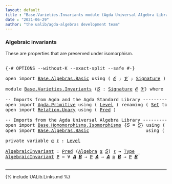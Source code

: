 ```yaml
---
layout: default
title : "Base.Varieties.Invariants module (Agda Universal Algebra Library)"
date : "2021-06-29"
author: "the ualib/agda-algebras development team"
---
```


### Algebraic invariants

These are properties that are preserved under isomorphism.

<pre class="Agda">

<a id="273" class="Symbol">{-#</a> <a id="277" class="Keyword">OPTIONS</a> <a id="285" class="Pragma">--without-K</a> <a id="297" class="Pragma">--exact-split</a> <a id="311" class="Pragma">--safe</a> <a id="318" class="Symbol">#-}</a>

<a id="323" class="Keyword">open</a> <a id="328" class="Keyword">import</a> <a id="335" href="Base.Algebras.Basic.html" class="Module">Base.Algebras.Basic</a> <a id="355" class="Keyword">using</a> <a id="361" class="Symbol">(</a> <a id="363" href="Base.Algebras.Basic.html#1162" class="Generalizable">𝓞</a> <a id="365" class="Symbol">;</a> <a id="367" href="Base.Algebras.Basic.html#1164" class="Generalizable">𝓥</a> <a id="369" class="Symbol">;</a> <a id="371" href="Base.Algebras.Basic.html#3890" class="Function">Signature</a> <a id="381" class="Symbol">)</a>

<a id="384" class="Keyword">module</a> <a id="391" href="Base.Varieties.Invariants.html" class="Module">Base.Varieties.Invariants</a> <a id="417" class="Symbol">(</a><a id="418" href="Base.Varieties.Invariants.html#418" class="Bound">𝑆</a> <a id="420" class="Symbol">:</a> <a id="422" href="Base.Algebras.Basic.html#3890" class="Function">Signature</a> <a id="432" href="Base.Algebras.Basic.html#1162" class="Generalizable">𝓞</a> <a id="434" href="Base.Algebras.Basic.html#1164" class="Generalizable">𝓥</a><a id="435" class="Symbol">)</a> <a id="437" class="Keyword">where</a>

<a id="444" class="Comment">-- Imports from Agda and the Agda Standard Library ---------------------</a>
<a id="517" class="Keyword">open</a> <a id="522" class="Keyword">import</a> <a id="529" href="Agda.Primitive.html" class="Module">Agda.Primitive</a> <a id="544" class="Keyword">using</a> <a id="550" class="Symbol">(</a> <a id="552" href="Agda.Primitive.html#597" class="Postulate">Level</a> <a id="558" class="Symbol">)</a> <a id="560" class="Keyword">renaming</a> <a id="569" class="Symbol">(</a> <a id="571" href="Agda.Primitive.html#326" class="Primitive">Set</a> <a id="575" class="Symbol">to</a> <a id="578" class="Primitive">Type</a> <a id="583" class="Symbol">)</a>
<a id="585" class="Keyword">open</a> <a id="590" class="Keyword">import</a> <a id="597" href="Relation.Unary.html" class="Module">Relation.Unary</a> <a id="612" class="Keyword">using</a> <a id="618" class="Symbol">(</a> <a id="620" href="Relation.Unary.html#1101" class="Function">Pred</a> <a id="625" class="Symbol">)</a>

<a id="628" class="Comment">-- Imports from the Agda Universal Algebra Library -------------------------------------------</a>
<a id="723" class="Keyword">open</a> <a id="728" class="Keyword">import</a> <a id="735" href="Base.Homomorphisms.Isomorphisms.html" class="Module">Base.Homomorphisms.Isomorphisms</a> <a id="767" class="Symbol">{</a><a id="768" class="Argument">𝑆</a> <a id="770" class="Symbol">=</a> <a id="772" href="Base.Varieties.Invariants.html#418" class="Bound">𝑆</a><a id="773" class="Symbol">}</a> <a id="775" class="Keyword">using</a> <a id="781" class="Symbol">(</a> <a id="783" href="Base.Homomorphisms.Isomorphisms.html#2378" class="Record Operator">_≅_</a> <a id="787" class="Symbol">)</a>
<a id="789" class="Keyword">open</a> <a id="794" class="Keyword">import</a> <a id="801" href="Base.Algebras.Basic.html" class="Module">Base.Algebras.Basic</a>                     <a id="841" class="Keyword">using</a> <a id="847" class="Symbol">(</a> <a id="849" href="Base.Algebras.Basic.html#6259" class="Function">Algebra</a> <a id="857" class="Symbol">)</a>

<a id="860" class="Keyword">private</a> <a id="868" class="Keyword">variable</a> <a id="877" href="Base.Varieties.Invariants.html#877" class="Generalizable">α</a> <a id="879" href="Base.Varieties.Invariants.html#879" class="Generalizable">ℓ</a> <a id="881" class="Symbol">:</a> <a id="883" href="Agda.Primitive.html#597" class="Postulate">Level</a>

<a id="AlgebraicInvariant"></a><a id="890" href="Base.Varieties.Invariants.html#890" class="Function">AlgebraicInvariant</a> <a id="909" class="Symbol">:</a> <a id="911" href="Relation.Unary.html#1101" class="Function">Pred</a> <a id="916" class="Symbol">(</a><a id="917" href="Base.Algebras.Basic.html#6259" class="Function">Algebra</a> <a id="925" href="Base.Varieties.Invariants.html#877" class="Generalizable">α</a> <a id="927" href="Base.Varieties.Invariants.html#418" class="Bound">𝑆</a><a id="928" class="Symbol">)</a> <a id="930" href="Base.Varieties.Invariants.html#879" class="Generalizable">ℓ</a> <a id="932" class="Symbol">→</a> <a id="934" href="Base.Varieties.Invariants.html#578" class="Primitive">Type</a> <a id="939" class="Symbol">_</a>
<a id="941" href="Base.Varieties.Invariants.html#890" class="Function">AlgebraicInvariant</a> <a id="960" href="Base.Varieties.Invariants.html#960" class="Bound">P</a> <a id="962" class="Symbol">=</a> <a id="964" class="Symbol">∀</a> <a id="966" href="Base.Varieties.Invariants.html#966" class="Bound">𝑨</a> <a id="968" href="Base.Varieties.Invariants.html#968" class="Bound">𝑩</a> <a id="970" class="Symbol">→</a> <a id="972" href="Base.Varieties.Invariants.html#960" class="Bound">P</a> <a id="974" href="Base.Varieties.Invariants.html#966" class="Bound">𝑨</a> <a id="976" class="Symbol">→</a> <a id="978" href="Base.Varieties.Invariants.html#966" class="Bound">𝑨</a> <a id="980" href="Base.Homomorphisms.Isomorphisms.html#2378" class="Record Operator">≅</a> <a id="982" href="Base.Varieties.Invariants.html#968" class="Bound">𝑩</a> <a id="984" class="Symbol">→</a> <a id="986" href="Base.Varieties.Invariants.html#960" class="Bound">P</a> <a id="988" href="Base.Varieties.Invariants.html#968" class="Bound">𝑩</a>

</pre>

--------------------------------

{% include UALib.Links.md %}
